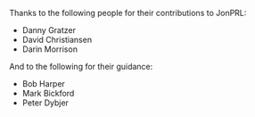 Thanks to the following people for their contributions to JonPRL:

- Danny Gratzer
- David Christiansen
- Darin Morrison

And to the following for their guidance:

- Bob Harper
- Mark Bickford
- Peter Dybjer
